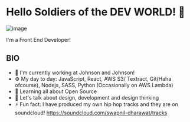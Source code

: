 # Hello Soldiers of the **DEV WORLD**! 👋
![image](https://user-images.githubusercontent.com/29270745/174399568-343d3e6c-2a3d-46ac-a1b8-06e4e0ba7777.png)


I'm a Front End Developer! 

## BIO

- 🏢 I'm currently working at Johnson and Johnson! 
- ⚙️ My day to day: JavaScript, React, AWS S3/ Textract, Git(Haha ofcourse), Nodejs, SASS, Python (Occasionally on AWS Lambda)
- 🌱 Learning all about Open Source
- 💬 Let's talk about design, development and design thinking
- ⚡️ Fun fact: I have produced my own hip hop tracks and they are on soundcloud! https://soundcloud.com/swapnil-dharawat/tracks
